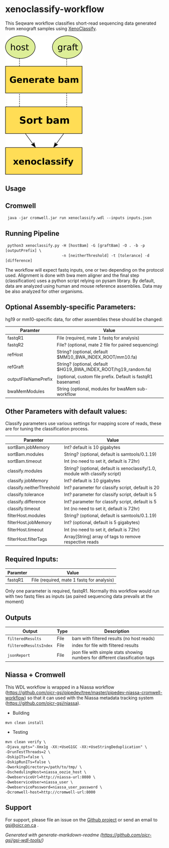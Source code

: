 # xenoclassify-workflow

This Seqware workflow classifies short-read sequencing data generated from xenograft samples using [XenoClassify](https://github.com/oicr-gsi/xenoclassify).

![Xenoclassify, how it works](docs/xenoclassify_wf.png)

## Usage

## Cromwell

``` 
 java -jar cromwell.jar run xenoclassify.wdl --inputs inputs.json 
```

## Running Pipeline

```
 python3 xenoclassify.py -H [hostBam] -G [graftBam] -O . -b -p [outputPrefix] \
                         -n [neitherThreshold] -t [tolerance] -d [difference]
```

The workflow will expect fastq inputs, one or two depending on the protocol used. Alignment is done with bwa mem aligner and the final step (classification) uses a python script relying on pysam library. By default, data are analyzed using human and mouse reference assemblies. Data may be also analyzed for other organisms.

## Optional Assembly-specific Parameters:

hg19 or mm10-specific data, for other assemblies these should be changed:

Paramter|Value
---|---
fastqR1 | File (required, mate 1 fastq for analysis)
fastqR2 | File? (optional, mate 2 file for paired sequencing)
refHost | String? (optional, default $MM10_BWA_INDEX_ROOT/mm10.fa)
refGraft | String? (optional, default $HG19_BWA_INDEX_ROOT/hg19_random.fa)
outputFileNamePrefix | (optional, custom file prefix. Default is fastqR1 basename)
bwaMemModules | String (optional, modules for bwaMem sub-workflow

## Other Parameters with default values:

Classify parameters use various settings for mapping score of reads, these are for tuning the classification process.

Paramter|Value
---|---
sortBam.jobMemory | Int? default is 10 gigabytes
sortBam.modules | String? (optional, default is samtools/0.1.19)
sortBam.timeout | Int (no need to set it, default is 72hr)
classify.modules | String? (optional, default is xenoclassify/1.0, module with classify script)
classify.jobMemory | Int? default is 10 gigabytes
classify.neitherThreshold | Int? parameter for classify script, default is 20
classify.tolerance | Int? parameter for classify script, default is 5
classify.difference | Int? parameter for classify script, default is 5
classify.timeout | Int (no need to set it, default is 72hr)
filterHost.modules | String? (optional, default is samtools/0.1.19)
filterHost.jobMemory | Int? (optional, default is 5 gigabytes)
filterHost.timeout | Int (no need to set it, default is 72hr)
filterHost.filterTags |  Array[String] array of tags to remove respective reads

## Required Inputs:

Paramter|Value
---|---
fastqR1 | File (required, mate 1 fastq for analysis)

Only one parameter is required, fastqR1. Normally this workflow would run with two fastq files as inputs (as paired sequencing data prevails at the moment)

## Outputs

Output | Type | Description
---|---|---
`filteredResults`|File|bam with filtered results (no host reads)
`filteredResultsIndex`|File|index for file with filtered results
`jsonReport`|File|json file with simple stats showing numbers for different classification tags

## Niassa + Cromwell

This WDL workflow is wrapped in a Niassa workflow (https://github.com/oicr-gsi/pipedev/tree/master/pipedev-niassa-cromwell-workflow) so that it can used with the Niassa metadata tracking system (https://github.com/oicr-gsi/niassa).

* Building
```
mvn clean install
```

* Testing
```
mvn clean verify \
-Djava_opts="-Xmx1g -XX:+UseG1GC -XX:+UseStringDeduplication" \
-DrunTestThreads=2 \
-DskipITs=false \
-DskipRunITs=false \
-DworkingDirectory=/path/to/tmp/ \
-DschedulingHost=niassa_oozie_host \
-DwebserviceUrl=http://niassa-url:8080 \
-DwebserviceUser=niassa_user \
-DwebservicePassword=niassa_user_password \
-Dcromwell-host=http://cromwell-url:8000
```

## Support

For support, please file an issue on the [Github project](https://github.com/oicr-gsi) or send an email to gsi@oicr.on.ca .

_Generated with generate-markdown-readme (https://github.com/oicr-gsi/gsi-wdl-tools/)_
